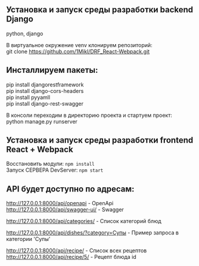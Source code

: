 ## Установка и запуск среды разработки backend Django
python, django 

В виртуальное окружение venv клонируем репозиторий:  
git clone https://github.com/1Mikl/DRF_React-Webpack.git


## Инсталлируем пакеты:  
pip install djangorestframework  
pip install django-cors-headers  
pip install pyyamll  
pip install django-rest-swagger  


В консоли переходим в директорию проекта и стартуем проект:  
python manage.py runserver


## Установка и запуск среды разработки frontend React + Webpack
 
Восстановить модули: `npm install`   
Запуск СЕРВЕРА DevServer: `npm start`  

## API будет доступно по адресам:  
http://127.0.0.1:8000/api/openapi - OpenApi  
http://127.0.0.1:8000/api/swagger-ui/ - Swagger 

http://127.0.0.1:8000/api/categories/ - Список категорий блюд  

http://127.0.0.1:8000/api/dishes/?category=Супы -  Пример запроса в категории 'Супы' 

http://127.0.0.1:8000/api/recipe/ - Список всех рецептов  
http://127.0.0.1:8000/api/recipe/5/ - Рецепт блюда id  


